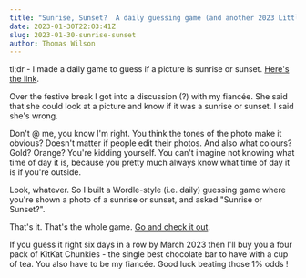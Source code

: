 ```yaml
---
title: "Sunrise, Sunset?  A daily guessing game (and another 2023 Little Project)"
date: 2023-01-30T22:03:41Z
slug: 2023-01-30-sunrise-sunset
author: Thomas Wilson
---
```


tl;dr - I made a daily game to guess if a picture is sunrise or sunset.  [Here's the link](https://www.thomaswilson.xyz/sunrise-sunset).

Over the festive break I got into a discussion (?) with my fiancée.  She said that she could look at a picture and know if it was a sunrise or sunset.  I said she's wrong.  

Don't @ me, you know I'm right.  You think the tones of the photo make it obvious?  Doesn't matter if people edit their photos.  And also what colours?  Gold?  Orange?  You're kidding yourself.  You can't imagine not knowing what time of day it is, because you pretty much always know what time of day it is if you're outside.

Look, whatever.  So I built a Wordle-style (i.e. daily) guessing game where you're shown a photo of a sunrise or sunset, and asked "Sunrise or Sunset?".  

That's it.  That's the whole game.  [Go and check it out](https://www.thomaswilson.xyz/sunrise-sunset).

If you guess it right six days in a row by March 2023 then I'll buy you a four pack of KitKat Chunkies - the single best chocolate bar to have with a cup of tea.  You also have to be my fiancée.  Good luck beating those 1% odds ! 
